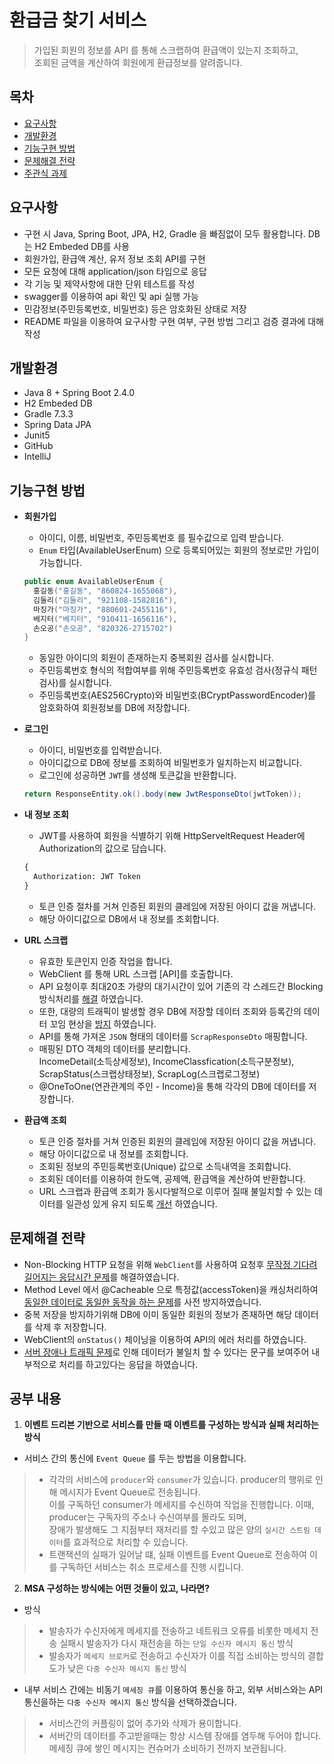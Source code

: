 # 환급금 찾기 서비스
> 가입된 회원의 정보를 API 를 통해 스크랩하여 환급액이 있는지 조회하고,   
  조회된 금액을 계산하여 회원에게 환급정보를 알려줍니다.

## 목차
- [요구사항](#요구사항)
- [개발환경](#개발환경)
- [기능구현 방법](#기능구현-방법)
- [문제해결 전략](#문제해결-전략)
- [주관식 과제](#주관식-과제)

## 요구사항

* 구현 시 Java, Spring Boot, JPA, H2, Gradle 을 빠짐없이 모두 활용합니다. DB는 H2 Embeded DB를 사용
* 회원가입, 환급액 계산, 유저 정보 조회 API를 구현
* 모든 요청에 대해 application/json 타입으로 응답
* 각 기능 및 제약사항에 대한 단위 테스트를 작성
* swagger를 이용하여 api 확인 및 api 실행 가능
* 민감정보(주민등록번호, 비밀번호) 등은 암호화된 상태로 저장
* README 파일을 이용하여 요구사항 구현 여부, 구현 방법 그리고 검증 결과에 대해 작성

## 개발환경
* Java 8 + Spring Boot 2.4.0
* H2 Embeded DB
* Gradle 7.3.3
* Spring Data JPA
* Junit5
* GitHub
* IntelliJ

## 기능구현 방법
- **회원가입**
  - 아이디, 이름, 비밀번호, 주민등록번호 를 필수값으로 입력 받습니다.
  - `Enum` 타입(AvailableUserEnum) 으로 등록되어있는 회원의 정보로만 가입이 가능합니다.
  
  ```java
  public enum AvailableUserEnum {
    홍길동("홍길동", "860824-1655068"),
    김둘리("김둘리", "921108-1582816"),
    마징가("마징가", "880601-2455116"),
    베지터("베지터", "910411-1656116"),
    손오공("손오공", "820326-2715702")
  }
  ```
  
  - 동일한 아이디의 회원이 존재하는지 중복회원 검사를 실시합니다.
  - 주민등록번호 형식의 적합여부를 위해 주민등록번호 유효성 검사(정규식 패턴검사)를 실시합니다.
  - 주민등록번호(AES256Crypto)와 비밀번호(BCryptPasswordEncoder)를 암호화하여 회원정보를 DB에 저장합니다.

- **로그인**
  - 아이디, 비밀번호를 입력받습니다.
  - 아이디값으로 DB에 정보를 조회하여 비밀번호가 일치하는지 비교합니다.
  - 로그인에 성공하면 `JWT`를 생성해 토큰값을 반환합니다.
  
  ```java
  return ResponseEntity.ok().body(new JwtResponseDto(jwtToken));
  ```
  
- **내 정보 조회**
  - JWT를 사용하여 회원을 식별하기 위해 HttpServeltRequest Header에 Authorization의 값으로 담습니다.
  
  ```html
  {
    Authorization: JWT Token
  }
  ```

  - 토큰 인증 절차를 거쳐 인증된 회원의 클레임에 저장된 아이디 값을 꺼냅니다.
  - 해당 아이디값으로 DB에서 내 정보를 조회합니다.
  
- **URL 스크랩**
  - 유효한 토큰인지 인증 작업을 합니다.
  - WebClient 를 통해 URL 스크랩 [API]를 호출합니다.
  - API 요청이후 최대20초 가량의 대기시간이 있어 기존의 각 스레드간 Blocking방식처리를 [해결](#문제해결-전략) 하였습니다.
  - 또한, 대량의 트래픽이 발생할 경우 DB에 저장할 데이터 조회와 등록간의 데이터 꼬임 현상을 [방지](#문제해결-전략) 하였습니다.
  - API를 통해 가져온 `JSON` 형태의 데이터를 `ScrapResponseDto` 매핑합니다.
  - 매핑된 DTO 객체의 데이터를 분리합니다.   
    IncomeDetail(소득상세정보), IncomeClassfication(소득구분정보), ScrapStatus(스크랩상태정보), ScrapLog(스크랩로그정보)
  - @OneToOne(연관관계의 주인 - Income)을 통해 각각의 DB에 데이터를 저장합니다.
  
- **환급액 조회**
  - 토큰 인증 절차를 거쳐 인증된 회원의 클레임에 저장된 아이디 값을 꺼냅니다.
  - 해당 아이디값으로 내 정보를 조회합니다.
  - 조회된 정보의 주민등록번호(Unique) 값으로 소득내역을 조회합니다.
  - 조회된 데이터를 이용하여 한도액, 공제액, 환급액을 계산하여 반환합니다.
  - URL 스크랩과 환급액 조회가 동시다발적으로 이루어 질때 불일치할 수 있는 데이터를 일관성 있게 유지 되도록 [개선](#문제해결-전략) 하였습니다.

## 문제해결 전략
  - Non-Blocking HTTP 요청을 위해 `WebClient`를 사용하여 요청후 [무작정 기다려 길어지는 응답시간 문제](#기능구현-방법)를 해결하였습니다.
  - Method Level 에서 @Cacheable 으로 특정값(accessToken)을 캐싱처리하여 [동일한 데이터로 동일한 동작을 하는 문제](#기능구현-방법)를 사전 방지하였습니다.
  - 중복 저장을 방지하기위해 DB에 이미 동일한 회원의 정보가 존재하면 해당 데이터를 삭제 후 저장합니다.
  - WebClient의 `onStatus()` 체이닝을 이용하여 API의 에러 처리를 하였습니다.
  - [서버 장애나 트래픽 문제](#기능구현-방법)로 인해 데이터가 불일치 할 수 있다는 문구를 보여주어 내부적으로 처리를 하고있다는 응답을 하였습니다.

## 공부 내용
1. **이벤트 드리븐 기반으로 서비스를 만들 때 이벤트를 구성하는 방식과 실패 처리하는 방식**
  - 서비스 간의 통신에 `Event Queue` 를 두는 방법을 이용합니다.   
  > - 각각의 서비스에 `producer`와 `consumer`가 있습니다. producer의 행위로 인해 메시지가 Event Queue로 전송됩니다.   
      이를 구독하던 consumer가 메세지를 수신하여 작업을 진행합니다. 이때, producer는 구독자의 주소나 수신여부를 몰라도 되며,   
      장애가 발생해도 그 지점부터 재처리를 할 수있고 많은 양의 `실시간 스트림 데이터`를 효과적으로 처리할 수 있습니다.   
  > - 트랜잭션의 실패가 일어날 떄, 실패 이벤트를 Event Queue로 전송하여 이를 구독하던 서비스는 취소 프로세스를 진행 시킵니다.   
    
2. **MSA 구성하는 방식에는 어떤 것들이 있고, 나라면?** 
  - 방식
  > - 발송자가 수신자에게 메세지를 전송하고 네트워크 오류를 비롯한 메세지 전송 실패시 발송자가 다시 재전송을 하는 `단일 수신자 메시지 통신` 방식   
  > - 발송자가 `메세지 브로커`로 전송하고 수신자가 이를 직접 소비하는 방식의 결합도가 낮은 `다중 수신자 메시지 통신` 방식   
  - 내부 서비스 간에는 비동기 `메세징 큐`를 이용하여 통신을 하고, 외부 서비스와는 API 통신을하는 `다중 수신자 메시지 통신` 방식을 선택하겠습니다.
  > - 서비스간의 커플링이 없어 추가와 삭제가 용이합니다.   
  > - 서버간의 데이터를 주고받을때는 항상 시스템 장애를 염두해 두어야 합니다. 메세징 큐에 쌓인 메시지는 컨슈머가 소비하기 전까지 보관됩니다. 


